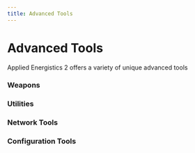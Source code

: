 ```yaml
---
title: Advanced Tools
---
```


# Advanced Tools

Applied Energistics 2 offers a variety of unique advanced tools

### Weapons

<CategoryIndex category="Advanced Tools/Weapons" />
  
### Utilities

<CategoryIndex category="Advanced Tools/Utilities" />
  
### Network Tools

<CategoryIndex category="Advanced Tools/Network Tools" />
  
### Configuration Tools

<CategoryIndex category="Advanced Tools/Configuration" />
